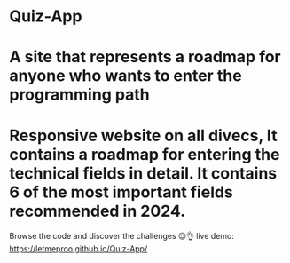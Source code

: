 # Quiz-App
A site that represents a roadmap for anyone who wants to enter the programming path
=================
Responsive website on all divecs, It contains a roadmap for entering the technical fields in detail. It contains 6 of the most important fields recommended in 2024.
===================
Browse the code and discover the challenges 😍👌
live demo: https://letmeproo.github.io/Quiz-App/
